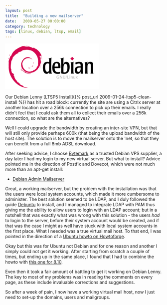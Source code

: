 ```yaml
---
layout: post
title:  "Building a new mailserver"
date:   2009-05-27 00:00:00
category: technology
tags: [linux, debian, ltsp, email] 
---
```


<img src="/assets/debian_logo.png" class="image-right" alt="Debian Logo">

Our Debian Lenny [LTSP5 Install]({% post_url 2009-01-24-ltsp5-clean-install %}) has hit a road block: currently the site are using a Citrix server at another location over a 256k connection to pick up their emails.  I really didn't feel that I could ask them all to collect their emails over a 256k connection, so what are the alternatives?

<!--more-->

Well I could upgrade the bandwidth by creating an inter-site VPN, but that will still only provide perhaps 600k (that being the upload bandwidth of the host site).  The solution is to move the mailserver onto the 'net, so that they can benefit from a full 8mb ADSL download.

After seeking advice, I choose [Bytemark](http://bytemark.co.uk) as a trusted Debian VPS supplier, a day later I had my login to my new virtual server.  But what to install?  Advice pointed me in the direction of Postfix and Dovecot, which were not much more than an apt-get install:

   * [Debian Admin Mailserver](http://www.debianadmin.com/debian-mail-server-setup-with-postfix-dovecot-sasl-squirrel-mail.html)

Great, a working mailserver, but the problem with the installation was that the users were local system accounts, which made it more cumbersome to administer.  The best solution seemed to be LDAP, and I duly followed the guide [Debuntu](http://www.debuntu.org/ldap-server-and-linux-ldap-clients) to install, and I managed to integrate LDAP with PAM thus giving me the ability to allow users to login with an LDAP account; but in a nutshell that was exactly what was wrong with this solution - the users *had* to login to the server, before their system account would be created, and if that was the case I might as well have stuck with local system accounts in the first place.  What I needed was a true virtual mail host.  To that end, I was pointed in the direction of a [Ubuntu howto on Howtoforge](http://www.howtoforge.com/postfix-virtual-hosting-with-ldap-and-dovecot-on-ubuntu8.04).

Okay but this was for Ubuntu not Debian and for one reason and another I simply could not get it working.  After starting from scratch a couple of times, but ending up in the same place, I found that I had to combine the howto with [this one for 8.10](http://www.howtoforge.com/postfix-virtual-hosting-with-ldap-backend-and-with-dovecot-pop3-imap-on-ubuntu-8.10).

Even then it took a fair amount of battling to get it working on Debian Lenny.  The key to most of my problems was in reading the comments on every page, as these include invaluable corrections and suggestions.

So after a week of pain, I now have a working virtual mail host, now I just need to set-up the domains, users and mailgroups.

